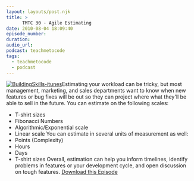 ```yaml
---
layout: layouts/post.njk
title: >
      TMTC 30 - Agile Estimating
date: 2010-08-04 18:09:40
episode_number: 
duration: 
audio_url: 
podcast: teachmetocode
tags: 
  - teachmetocode
  - podcast
---
```


[![](http://teachmetocode.com/podcast/files/2010/08/BuildingSkills-itunes.jpg "BuildingSkills-itunes")](http://teachmetocode.com/podcast/files/2010/08/BuildingSkills-itunes.jpg)Estimating your workload can be tricky, but most management, marketing, and sales departments want to know when new features or bug fixes will be out so they can project where what they'll be able to sell in the future. You can estimate on the following scales:
- T-shirt sizes
- Fibonacci Numbers
- Algorithmic/Exponential scale
- Linear scale
You can estimate in several units of measurement as well:
- Points (Complexity)
- Hours
- Days
- T-shirt sizes
Overall, estimation can help you inform timelines, identify problems in features or your development cycle, and open discussion on tough features. [Download this Episode](http://traffic.libsyn.com/charlesmaxwood/TMTC_30_-_Agile_Estimations.mp3)
